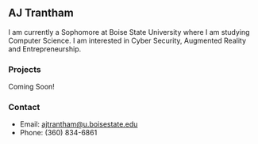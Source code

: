 ## AJ Trantham

I am currently a Sophomore at Boise State University where I am studying Computer Science.  I am interested in Cyber Security, Augmented Reality and Entrepreneurship.  

### Projects

Coming Soon!

### Contact
* Email: ajtrantham@u.boisestate.edu
* Phone: (360) 834-6861
